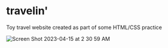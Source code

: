 # travelin'
Toy travel website created as part of some HTML/CSS practice

![Screen Shot 2023-04-15 at 2 30 59 AM](https://user-images.githubusercontent.com/66448493/232190766-42abb5e8-d646-4f77-ae47-180fdd2407da.png)

